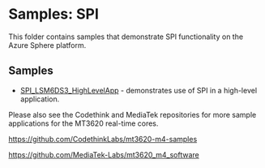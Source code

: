 # Samples: SPI

This folder contains samples that demonstrate SPI functionality on the Azure Sphere platform.

## Samples

 * [SPI_LSM6DS3_HighLevelApp](SPI_LSM6DS3_HighLevelApp/) - demonstrates use of SPI in a high-level application.

Please also see the Codethink and MediaTek repositories for more sample applications for the MT3620
real-time cores.

https://github.com/CodethinkLabs/mt3620-m4-samples

https://github.com/MediaTek-Labs/mt3620_m4_software
